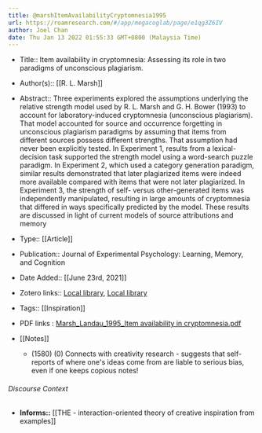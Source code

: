 ```yaml
---
title: @marshItemAvailabilityCryptomnesia1995
url: https://roamresearch.com/#/app/megacoglab/page/e1qg3Z6IV
author: Joel Chan
date: Thu Jan 13 2022 01:55:33 GMT+0800 (Malaysia Time)
---
```


- Title:: Item availability in cryptomnesia: Assessing its role in two paradigms of unconscious plagiarism.
- Author(s):: [[R. L. Marsh]]
- Abstract:: Three experiments explored the assumptions underlying the relative strength model used by R. L. Marsh and G. H. Bower (1993) to account for laboratory-induced cryptomnesia (unconscious plagiarism). That model accounted for source and occurrence forgetting in unconscious plagiarism paradigms by assuming that items from different sources possess different strengths. That assumption had never been explicitly tested. In Experiment 1, results from a lexical-decision task supported the strength model using a word-search puzzle paradigm. In Experiment 2, which used a category generation paradigm, similar results demonstrated that later plagiarized items were indeed more available compared with items that were not later plagiarized. In Experiment 3, the strength of self- versus other-generated items was independently manipulated, resulting in large amounts of cryptomnesia that differed in ways specifically predicted by the model. These results are discussed in light of current models of source attributions and memory
- Type:: [[Article]]
- Publication:: Journal of Experimental Psychology: Learning, Memory, and Cognition
- Date Added:: [[June 23rd, 2021]]
- Zotero links:: [Local library](zotero://select/groups/2451508/items/PLS38GT7), [Local library](https://www.zotero.org/groups/2451508/items/PLS38GT7)
- Tags:: [[Inspiration]]
- PDF links : [Marsh_Landau_1995_Item availability in cryptomnesia.pdf](zotero://open-pdf/groups/2451508/items/N9KVYTLM)
- [[Notes]]

    - (1580) (0) Connects with creativity research - suggests that self-reports of where one&apos;s ideas come from are liable to serious bias, even if one keeps copious notes!

###### Discourse Context

- **Informs::** [[THE - interaction-oriented theory of creative inspiration from examples]]
